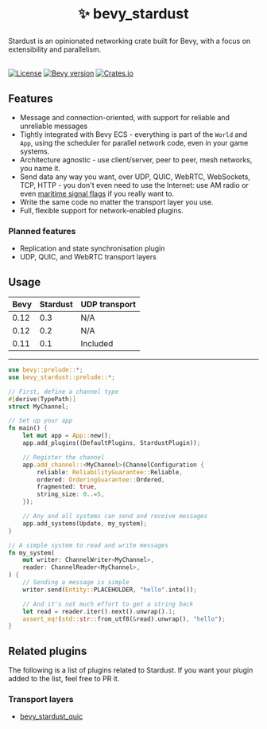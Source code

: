 <h1><p align="center">✨ bevy_stardust</p></h1>
Stardust is an opinionated networking crate built for Bevy, with a focus on extensibility and parallelism.
<br></br>

[![License](https://img.shields.io/badge/license-MIT_or_Apache_2.0-green?color=green)](./)
[![Bevy version](https://img.shields.io/badge/bevy-0.12-blue?color=blue)](https://bevyengine.org/)
[![Crates.io](https://img.shields.io/crates/v/bevy_stardust)](https://crates.io/crates/bevy_stardust)

## Features
- Message and connection-oriented, with support for reliable and unreliable messages
- Tightly integrated with Bevy ECS - everything is part of the `World` and `App`, using the scheduler for parallel network code, even in your game systems.
- Architecture agnostic - use client/server, peer to peer, mesh networks, you name it.
- Send data any way you want, over UDP, QUIC, WebRTC, WebSockets, TCP, HTTP - you don't even need to use the Internet: use AM radio or even [maritime signal flags](https://en.wikipedia.org/wiki/International_maritime_signal_flags) if you really want to.
- Write the same code no matter the transport layer you use.
- Full, flexible support for network-enabled plugins.

### Planned features
- Replication and state synchronisation plugin
- UDP, QUIC, and WebRTC transport layers

## Usage
| Bevy | Stardust | UDP transport |
| ---- | -------- | ------------- |
| 0.12 | 0.3      | N/A           |
| 0.12 | 0.2      | N/A           |
| 0.11 | 0.1      | Included      |

***

```rust
use bevy::prelude::*;
use bevy_stardust::prelude::*;

// First, define a channel type
#[derive(TypePath)]
struct MyChannel;

// Set up your app
fn main() {
    let mut app = App::new();
    app.add_plugins((DefaultPlugins, StardustPlugin));

    // Register the channel
    app.add_channel::<MyChannel>(ChannelConfiguration {
        reliable: ReliabilityGuarantee::Reliable,
        ordered: OrderingGuarantee::Ordered,
        fragmented: true,
        string_size: 0..=5,
    });

    // Any and all systems can send and receive messages
    app.add_systems(Update, my_system);
}

// A simple system to read and write messages
fn my_system(
    mut writer: ChannelWriter<MyChannel>,
    reader: ChannelReader<MyChannel>,
) {
    // Sending a message is simple
    writer.send(Entity::PLACEHOLDER, "hello".into());

    // And it's not much effort to get a string back
    let read = reader.iter().next().unwrap().1;
    assert_eq!(std::str::from_utf8(&read).unwrap(), "hello");
}
```

## Related plugins
The following is a list of plugins related to Stardust. If you want your plugin added to the list, feel free to PR it.

### Transport layers
- [bevy_stardust_quic](https://crates.io/crates/bevy_stardust_quic)